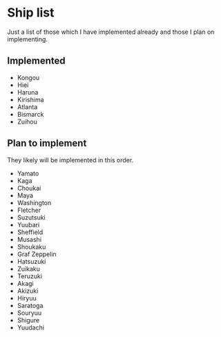 # Ship list  
Just a list of those which I have implemented already and those I plan on implementing.  

## Implemented
 - Kongou
 - Hiei
 - Haruna
 - Kirishima
 - Atlanta
 - Bismarck
 - Zuihou

## Plan to implement  
They likely will be implemented in this order.
 - Yamato
 - Kaga
 - Choukai
 - Maya
 - Washington
 - Fletcher
 - Suzutsuki
 - Yuubari
 - Sheffield
 - Musashi
 - Shoukaku
 - Graf Zeppelin
 - Hatsuzuki
 - Zuikaku
 - Teruzuki
 - Akagi
 - Akizuki
 - Hiryuu
 - Saratoga
 - Souryuu
 - Shigure
 - Yuudachi
